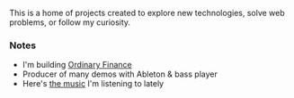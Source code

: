 This is a home of projects created to explore new technologies, solve web problems, or follow my curiosity.

### Notes
- I'm building [Ordinary Finance](https://www.ordinary.finance/)
- Producer of many demos with Ableton & bass player
- Here's [the music](https://open.spotify.com/playlist/0kGOrS5DQn7KvHJLBULkyp?si=47a60857178044b8) I'm listening to lately
